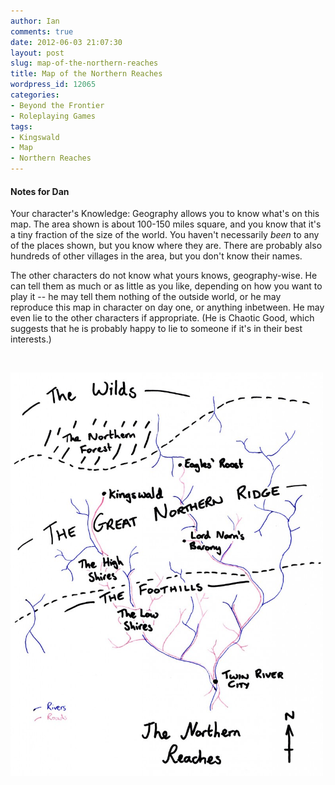 ```yaml
---
author: Ian
comments: true
date: 2012-06-03 21:07:30
layout: post
slug: map-of-the-northern-reaches
title: Map of the Northern Reaches
wordpress_id: 12065
categories:
- Beyond the Frontier
- Roleplaying Games
tags:
- Kingswald
- Map
- Northern Reaches
---
```


<h4>Notes for Dan</h4>
Your character's Knowledge: Geography allows you to know what's on this map.  The area shown is about 100-150 miles square, and you know that it's a tiny fraction of the size of the world.  You haven't necessarily <em>been</em> to any of the places shown, but you know where they are.  There are probably also hundreds of other villages in the area, but you don't know their names.

The other characters do not know what yours knows, geography-wise.  He can tell them as much or as little as you like, depending on how you want to play it -- he may tell them nothing of the outside world, or he may reproduce this map in character on day one, or anything inbetween.  He may even lie to the other characters if appropriate.  (He is Chaotic Good, which suggests that he is probably happy to lie to someone if it's in their best interests.)

<br/>

<a href="/rpgs/northernreaches.jpg"><img src="/rpgs/northernreaches-792x1024.jpg" alt="Map of the Northern Reaches" title="Map of the Northern Reaches" width="500" height="646" class="aligncenter size-large wp-image-12069" /></a>